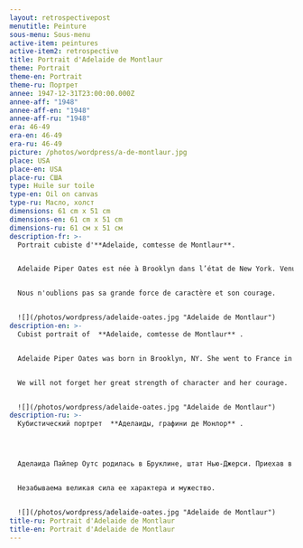 ```yaml
---
layout: retrospectivepost
menutitle: Peinture
sous-menu: Sous-menu
active-item: peintures
active-item2: retrospective
title: Portrait d'Adelaide de Montlaur
theme: Portrait
theme-en: Portrait
theme-ru: Портрет
annee: 1947-12-31T23:00:00.000Z
annee-aff: "1948"
annee-aff-en: "1948"
annee-aff-ru: "1948"
era: 46-49
era-en: 46-49
era-ru: 46-49
picture: /photos/wordpress/a-de-montlaur.jpg
place: USA
place-en: USA
place-ru: США
type: Huile sur toile
type-en: Oil on canvas
type-ru: Масло, холст
dimensions: 61 cm x 51 cm
dimensions-en: 61 cm x 51 cm
dimensions-ru: 61 см x 51 см
description-fr: >-
  Portrait cubiste d'**Adelaide, comtesse de Montlaur**. 


  Adelaide Piper Oates est née à Brooklyn dans l’état de New York. Venue à Paris en 1937 pour apprendre le français et les Beaux-Arts, elle y rencontre Guy de Montlaur. À la déclaration de guerre, elle est obligée de retourner aux Etats-Unis. Afin de rejoindre Guy de Montlaur, Adelaide obtient des autorités américaines d’être envoyée en Angleterre en pleine guerre. Elle retrouve Guy à Londres et l’épouse en juillet 1943. Il faisait alors partie du 1er Bataillon de Fusiliers Marins Commandos des Forces Navales Françaises Libres commandé par le Cdt. Philippe Kieffer et le Colonel Robert Dawson. Elle fit toute sa vie preuve de courage et de force de caractère. Elle passa le reste de la guerre en Angleterre pendant que son mari se battait en France et en Hollande.


  Nous n'oublions pas sa grande force de caractère et son courage.


  ![](/photos/wordpress/adelaide-oates.jpg "Adelaide de Montlaur")
description-en: >-
  Cubist portrait of  **Adelaide, comtesse de Montlaur** .


  Adelaide Piper Oates was born in Brooklyn, NY. She went to France in 1937 to learn French and Fine Arts and met Guy de Montlaur in Paris. At the start of the war, she had to return to the United States. In order to join Guy de Montlaur, Adelaide obtained from the US State Department to be sent to England at war. She arrived  there in June 1943 and married Guy in Denham, Buckinghamshire (UK). Guy was then part of the Free-French N° 4 Commandos, commanded by Cdr Philippe Kieffer and Col Robert Dawson. She remained in England until the end of the war, while her husband was fighting in France and in Holland.


  We will not forget her great strength of character and her courage.


  ![](/photos/wordpress/adelaide-oates.jpg "Adelaide de Montlaur")
description-ru: >-
  Кубистический портрет  **Аделаиды, графини де Монлор** .




  Аделаида Пайпер Оутс родилась в Бруклине, штат Нью-Джерси. Приехав в Париж в 1937 году для изучения французского языка и изящных искусств, она встретила там Ги де Монлора. В начале войны она была вынуждена вернуться в США. Чтобы присоединиться к Ги де Монлору, Аделаида добивается от американских властей отправки в Англию во время войны. Она встречается с Ги в Лондоне и выходит за него замуж в июле 1943 года. В то время он входил в состав 1-го батальона морских пехотинцев-десантников Свободных французских военно-морских сил под командованием  Филиппа Киффера и полковника Роберта Доусона. На протяжении всей своей жизни она демонстрировала мужество и силу характера. Остаток войны она провела в Англии, а ее муж в это время воевал во Франции и Голландии. 


  Незабываема великая сила ее характера и мужество. 


  ![](/photos/wordpress/adelaide-oates.jpg "Adelaide de Montlaur")
title-ru: Portrait d'Adelaide de Montlaur
title-en: Portrait d'Adelaide de Montlaur
---
```

